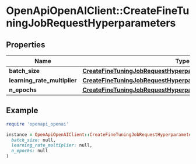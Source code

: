 # OpenApiOpenAIClient::CreateFineTuningJobRequestHyperparameters

## Properties

| Name | Type | Description | Notes |
| ---- | ---- | ----------- | ----- |
| **batch_size** | [**CreateFineTuningJobRequestHyperparametersBatchSize**](CreateFineTuningJobRequestHyperparametersBatchSize.md) |  | [optional] |
| **learning_rate_multiplier** | [**CreateFineTuningJobRequestHyperparametersLearningRateMultiplier**](CreateFineTuningJobRequestHyperparametersLearningRateMultiplier.md) |  | [optional] |
| **n_epochs** | [**CreateFineTuningJobRequestHyperparametersNEpochs**](CreateFineTuningJobRequestHyperparametersNEpochs.md) |  | [optional] |

## Example

```ruby
require 'openapi_openai'

instance = OpenApiOpenAIClient::CreateFineTuningJobRequestHyperparameters.new(
  batch_size: null,
  learning_rate_multiplier: null,
  n_epochs: null
)
```

